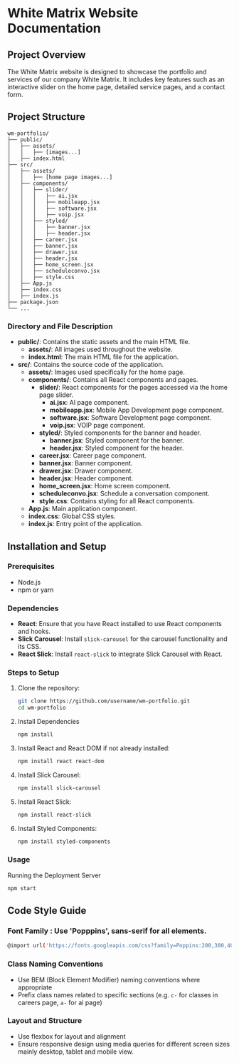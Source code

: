 # White Matrix Website Documentation

## Project Overview

The White Matrix website is designed to showcase the portfolio and services of our company White Matrix. It includes key features such as an interactive slider on the home page, detailed service pages, and a contact form.

## Project Structure

```plaintext
wm-portfolio/
├── public/
│   ├── assets/
│   │   ├── [images...]
│   ├── index.html
├── src/
│   ├── assets/
│   │   ├── [home page images...]
│   ├── components/
│   │   ├── slider/
│   │   │   ├── ai.jsx
│   │   │   ├── mobileapp.jsx
│   │   │   ├── software.jsx
│   │   │   ├── voip.jsx
│   │   ├── styled/
│   │   │   ├── banner.jsx
│   │   │   ├── header.jsx
│   │   ├── career.jsx
│   │   ├── banner.jsx
│   │   ├── drawer.jsx
│   │   ├── header.jsx
│   │   ├── home_screen.jsx
│   │   ├── scheduleconvo.jsx
│   │   ├── style.css
│   ├── App.js
│   ├── index.css
│   ├── index.js
├── package.json
└── ...
```
### Directory and File Description

- **public/**: Contains the static assets and the main HTML file.
  - **assets/**: All images used throughout the website.
  - **index.html**: The main HTML file for the application.
- **src/**: Contains the source code of the application.
  - **assets/**: Images used specifically for the home page.
  - **components/**: Contains all React components and pages.
    - **slider/**: React components for the pages accessed via the home page slider.
      - **ai.jsx**: AI page component.
      - **mobileapp.jsx**: Mobile App Development page component.
      - **software.jsx**: Software Development page component.
      - **voip.jsx**: VOIP page component.
    - **styled/**: Styled components for the banner and header.
      - **banner.jsx**: Styled component for the banner.
      - **header.jsx**: Styled component for the header.
    - **career.jsx**: Career page component.
    - **banner.jsx**: Banner component.
    - **drawer.jsx**: Drawer component.
    - **header.jsx**: Header component.
    - **home_screen.jsx**: Home screen component.
    - **scheduleconvo.jsx**: Schedule a conversation component.
    - **style.css**: Contains styling for all React components.
  - **App.js**: Main application component.
  - **index.css**: Global CSS styles.
  - **index.js**: Entry point of the application.

## Installation and Setup

### Prerequisites

- Node.js
- npm or yarn
  
### Dependencies

- **React**: Ensure that you have React installed to use React components and hooks.
- **Slick Carousel**: Install `slick-carousel` for the carousel functionality and its CSS.
- **React Slick**: Install `react-slick` to integrate Slick Carousel with React.

### Steps to Setup

1. Clone the repository:
   ```bash
   git clone https://github.com/username/wm-portfolio.git
   cd wm-portfolio
2. Install Dependencies
   ```bash
   npm install
3. Install React and React DOM if not already installed:
   ```bash
   npm install react react-dom
4. Install Slick Carousel:
   ```bash
   npm install slick-carousel
5. Install React Slick:
   ```bash
   npm install react-slick
6. Install Styled Components:
   ```bash
   npm install styled-components

### Usage 

Running the Deployment Server
```bash
npm start
```

## Code Style Guide


### Font Family : Use 'Popppins', sans-serif for all elements.
   ```bash
   @import url('https://fonts.googleapis.com/css?family=Poppins:200,300,400,500,600,700,800,900&display=swap');
```
### Class Naming Conventions
- Use BEM (Block Element Modifier) naming conventions where appropriate
- Prefix class names related to specific sections (e.g. `c-` for classes in careers page, `a-` for ai page)

### Layout and Structure 
- Use flexbox for layout and alignment
- Ensure responsive design using media queries for different screen sizes mainly desktop, tablet and mobile view.



